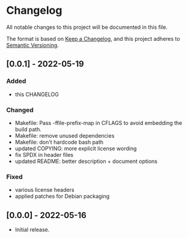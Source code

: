 # Changelog
All notable changes to this project will be documented in this file.

The format is based on [Keep a Changelog](https://keepachangelog.com/en/1.0.0/),
and this project adheres to [Semantic Versioning](https://semver.org/spec/v2.0.0.html).

## [0.0.1] - 2022-05-19

### Added
- this CHANGELOG

### Changed
- Makefile: Pass -ffile-prefix-map in CFLAGS to avoid embedding the build path.
- Makefile: remove unused dependencies
- Makefile: don't hardcode bash path
- updated COPYING: more explicit license wording
- fix SPDX in header files
- updated README: better description + document options

### Fixed
- various license headers
- applied patches for Debian packaging

## [0.0.0] - 2022-05-16

- Initial release.
